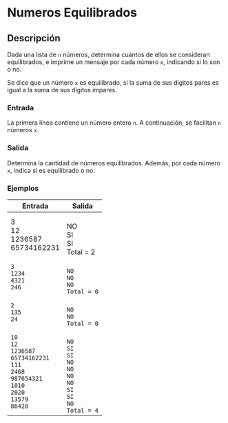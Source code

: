 # Numeros Equilibrados

## Descripción
Dada una lista de `n` números, determina cuántos de ellos se consideran equilibrados, e imprime un mensaje por cada número `x`, indicando si lo son o no.

Se dice que un número `x` es equilibrado, si la suma de sus dígitos pares es igual a la suma de sus dígitos impares.

### Entrada

La primera línea contiene un número entero `n`.
A continuación, se facilitan `n` números `x`.

### Salida

Determina la cantidad de números equilibrados.
Además, por cada número `x`, indica si es equilibrado o no.

### Ejemplos

| Entrada      | Salida                   |
|--------------|--------------------------|
| 3<br>12<br>1236587<br>65734162231| <br>NO<br>SI<br>SI<br>Total = 2  |
| `3`<br>`1234`<br>`4321`<br>`246` | <br>`NO`<br>`NO`<br>`NO`<br>`Total = 0` |
| `2`<br>`135`<br>`24` | <br>`NO`<br>`NO`<br>`Total = 0` |
| `10`<br>`12`<br>`1236587`<br>`65734162231`<br>`111`<br>`2468`<br>`987654321`<br>`1010`<br>`2020`<br>`13579`<br>`86420` | <br>`NO`<br>`SI`<br>`SI`<br>`NO`<br>`NO`<br>`NO`<br>`NO`<br>`SI`<br>`SI`<br>`NO`<br>`Total = 4` |

